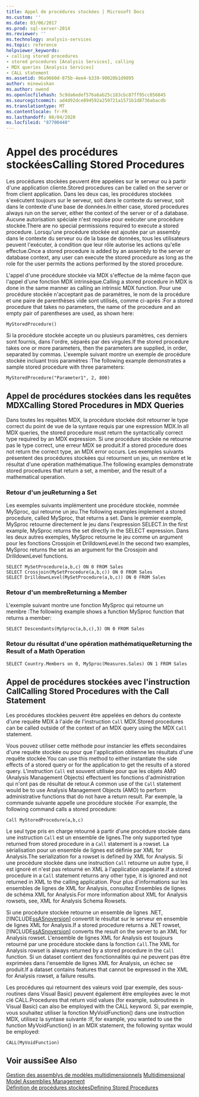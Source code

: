 ```yaml
---
title: Appel de procédures stockées | Microsoft Docs
ms.custom: ''
ms.date: 03/06/2017
ms.prod: sql-server-2014
ms.reviewer: ''
ms.technology: analysis-services
ms.topic: reference
helpviewer_keywords:
- calling stored procedures
- stored procedures [Analysis Services], calling
- MDX queries [Analysis Services]
- CALL statement
ms.assetid: 96a9660d-875b-4ee4-b339-90020b1d9895
author: minewiskan
ms.author: owend
ms.openlocfilehash: 5c9da6edef576a6ab25c183cbc87ff95cc056845
ms.sourcegitcommit: ad4d92dce894592a259721a1571b1d8736abacdb
ms.translationtype: MT
ms.contentlocale: fr-FR
ms.lasthandoff: 08/04/2020
ms.locfileid: "87700440"
---
```

# <a name="calling-stored-procedures"></a><span data-ttu-id="a2e20-102">Appel des procédures stockées</span><span class="sxs-lookup"><span data-stu-id="a2e20-102">Calling Stored Procedures</span></span>
  <span data-ttu-id="a2e20-103">Les procédures stockées peuvent être appelées sur le serveur ou à partir d'une application cliente.</span><span class="sxs-lookup"><span data-stu-id="a2e20-103">Stored procedures can be called on the server or from client application.</span></span> <span data-ttu-id="a2e20-104">Dans les deux cas, les procédures stockées s'exécutent toujours sur le serveur, soit dans le contexte du serveur, soit dans le contexte d'une base de données.</span><span class="sxs-lookup"><span data-stu-id="a2e20-104">In either case, stored procedures always run on the server, either the context of the server or of a database.</span></span> <span data-ttu-id="a2e20-105">Aucune autorisation spéciale n'est requise pour exécuter une procédure stockée.</span><span class="sxs-lookup"><span data-stu-id="a2e20-105">There are no special permissions required to execute a stored procedure.</span></span> <span data-ttu-id="a2e20-106">Lorsqu'une procédure stockée est ajoutée par un assembly dans le contexte du serveur ou de la base de données, tous les utilisateurs peuvent l'exécuter, à condition que leur rôle autorise les actions qu'elle effectue.</span><span class="sxs-lookup"><span data-stu-id="a2e20-106">Once a stored procedure is added by an assembly to the server or database context, any user can execute the stored procedure as long as the role for the user permits the actions performed by the stored procedure.</span></span>  
  
 <span data-ttu-id="a2e20-107">L'appel d'une procédure stockée via MDX s'effectue de la même façon que l'appel d'une fonction MDX intrinsèque.</span><span class="sxs-lookup"><span data-stu-id="a2e20-107">Calling a stored procedure in MDX is done in the same manner as calling an intrinsic MDX function.</span></span> <span data-ttu-id="a2e20-108">Pour une procédure stockée n'acceptant pas de paramètres, le nom de la procédure et une paire de parenthèses vide sont utilisés, comme ci-après :</span><span class="sxs-lookup"><span data-stu-id="a2e20-108">For a stored procedure that takes no parameters, the name of the procedure and an empty pair of parentheses are used, as shown here:</span></span>  
  
```  
MyStoredProcedure()  
```  
  
 <span data-ttu-id="a2e20-109">Si la procédure stockée accepte un ou plusieurs paramètres, ces derniers sont fournis, dans l'ordre, séparés par des virgules.</span><span class="sxs-lookup"><span data-stu-id="a2e20-109">If the stored procedure takes one or more parameters, then the parameters are supplied, in order, separated by commas.</span></span> <span data-ttu-id="a2e20-110">L'exemple suivant montre un exemple de procédure stockée incluant trois paramètres :</span><span class="sxs-lookup"><span data-stu-id="a2e20-110">The following example demonstrates a sample stored procedure with three parameters:</span></span>  
  
```  
MyStoredProcedure("Parameter1", 2, 800)  
```  
  
## <a name="calling-stored-procedures-in-mdx-queries"></a><span data-ttu-id="a2e20-111">Appel de procédures stockées dans les requêtes MDX</span><span class="sxs-lookup"><span data-stu-id="a2e20-111">Calling Stored Procedures in MDX Queries</span></span>  
 <span data-ttu-id="a2e20-112">Dans toutes les requêtes MDX, la procédure stockée doit retourner le type correct du point de vue de la syntaxe requis par une expression MDX.</span><span class="sxs-lookup"><span data-stu-id="a2e20-112">In all MDX queries, the stored procedure must return the syntactically correct type required by an MDX expression.</span></span> <span data-ttu-id="a2e20-113">Si une procédure stockée ne retourne pas le type correct, une erreur MDX se produit.</span><span class="sxs-lookup"><span data-stu-id="a2e20-113">If a stored procedure does not return the correct type, an MDX error occurs.</span></span> <span data-ttu-id="a2e20-114">Les exemples suivants présentent des procédures stockées qui retournent un jeu, un membre et le résultat d'une opération mathématique.</span><span class="sxs-lookup"><span data-stu-id="a2e20-114">The following examples demonstrate stored procedures that return a set, a member, and the result of a mathematical operation.</span></span>  
  
### <a name="returning-a-set"></a><span data-ttu-id="a2e20-115">Retour d'un jeu</span><span class="sxs-lookup"><span data-stu-id="a2e20-115">Returning a Set</span></span>  
 <span data-ttu-id="a2e20-116">Les exemples suivants implémentent une procédure stockée, nommée MySproc, qui retourne un jeu.</span><span class="sxs-lookup"><span data-stu-id="a2e20-116">The following examples implement a stored procedure, called MySproc, that returns a set.</span></span> <span data-ttu-id="a2e20-117">Dans le premier exemple, MySproc retourne directement le jeu dans l'expression SELECT.</span><span class="sxs-lookup"><span data-stu-id="a2e20-117">In the first example, MySproc returns the set directly in the SELECT expression.</span></span> <span data-ttu-id="a2e20-118">Dans les deux autres exemples, MySproc retourne le jeu comme un argument pour les fonctions Crossjoin et DrilldownLevel.</span><span class="sxs-lookup"><span data-stu-id="a2e20-118">In the second two examples, MySproc returns the set as an argument for the Crossjoin and DrilldownLevel functions.</span></span>  
  
```  
SELECT MySetProcedure(a,b,c) ON 0 FROM Sales  
SELECT Crossjoin(MySetProcedure(a,b,c)) ON 0 FROM Sales  
SELECT DrilldownLevel(MySetProcedure(a,b,c)) ON 0 FROM Sales  
```  
  
### <a name="returning-a-member"></a><span data-ttu-id="a2e20-119">Retour d'un membre</span><span class="sxs-lookup"><span data-stu-id="a2e20-119">Returning a Member</span></span>  
 <span data-ttu-id="a2e20-120">L'exemple suivant montre une fonction MySproc qui retourne un membre :</span><span class="sxs-lookup"><span data-stu-id="a2e20-120">The following example shows a function MySproc function that returns a member:</span></span>  
  
```  
SELECT Descendants(MySproc(a,b,c),3) ON 0 FROM Sales  
```  
  
### <a name="returning-the-result-of-a-math-operation"></a><span data-ttu-id="a2e20-121">Retour du résultat d'une opération mathématique</span><span class="sxs-lookup"><span data-stu-id="a2e20-121">Returning the Result of a Math Operation</span></span>  
  
```  
SELECT Country.Members on 0, MySproc(Measures.Sales) ON 1 FROM Sales  
```  
  
## <a name="calling-stored-procedures-with-the-call-statement"></a><span data-ttu-id="a2e20-122">Appel de procédures stockées avec l'instruction Call</span><span class="sxs-lookup"><span data-stu-id="a2e20-122">Calling Stored Procedures with the Call Statement</span></span>  
 <span data-ttu-id="a2e20-123">Les procédures stockées peuvent être appelées en dehors du contexte d'une requête MDX à l'aide de l'instruction `Call` MDX.</span><span class="sxs-lookup"><span data-stu-id="a2e20-123">Stored procedures can be called outside of the context of an MDX query using the MDX `Call` statement.</span></span>  
  
 <span data-ttu-id="a2e20-124">Vous pouvez utiliser cette méthode pour instancier les effets secondaires d'une requête stockée ou pour que l'application obtienne les résultats d'une requête stockée.</span><span class="sxs-lookup"><span data-stu-id="a2e20-124">You can use this method to either instantiate the side effects of a stored query or for the application to get the results of a stored query.</span></span> <span data-ttu-id="a2e20-125">L'instruction `Call` est souvent utilisée pour que les objets AMO (Analysis Management Objects) effectuent les fonctions d'administration qui n'ont pas de résultat de retour.</span><span class="sxs-lookup"><span data-stu-id="a2e20-125">A common use of the `Call` statement would be to use Analysis Management Objects (AMO) to perform administrative functions that do not have a return result.</span></span> <span data-ttu-id="a2e20-126">Par exemple, la commande suivante appelle une procédure stockée :</span><span class="sxs-lookup"><span data-stu-id="a2e20-126">For example, the following command calls a stored procedure:</span></span>  
  
```  
Call MyStoredProcedure(a,b,c)  
```  
  
 <span data-ttu-id="a2e20-127">Le seul type pris en charge retourné à partir d'une procédure stockée dans une instruction `Call` est un ensemble de lignes.</span><span class="sxs-lookup"><span data-stu-id="a2e20-127">The only supported type returned from stored procedure in a `Call` statement is a rowset.</span></span> <span data-ttu-id="a2e20-128">La sérialisation pour un ensemble de lignes est définie par XML for Analysis.</span><span class="sxs-lookup"><span data-stu-id="a2e20-128">The serialization for a rowset is defined by XML for Analysis.</span></span> <span data-ttu-id="a2e20-129">Si une procédure stockée dans une instruction `Call` retourne un autre type, il est ignoré et n'est pas retourné en XML à l'application appelante.</span><span class="sxs-lookup"><span data-stu-id="a2e20-129">If a stored procedure in a `Call` statement returns any other type, it is ignored and not returned in XML to the calling application.</span></span> <span data-ttu-id="a2e20-130">Pour plus d'informations sur les ensembles de lignes de XML for Analysis, consultez Ensembles de lignes de schéma XML for Analysis.</span><span class="sxs-lookup"><span data-stu-id="a2e20-130">For more information about XML for Analysis rowsets, see, XML for Analysis Schema Rowsets.</span></span>  
  
 <span data-ttu-id="a2e20-131">Si une procédure stockée retourne un ensemble de lignes .NET, [!INCLUDE[ssASnoversion](../../includes/ssasnoversion-md.md)] convertit le résultat sur le serveur en ensemble de lignes XML for Analysis.</span><span class="sxs-lookup"><span data-stu-id="a2e20-131">If a stored procedure returns a .NET rowset, [!INCLUDE[ssASnoversion](../../includes/ssasnoversion-md.md)] converts the result on the server to an XML for Analysis rowset.</span></span> <span data-ttu-id="a2e20-132">L'ensemble de lignes XML for Analysis est toujours retourné par une procédure stockée dans la fonction `Call`.</span><span class="sxs-lookup"><span data-stu-id="a2e20-132">The XML for Analysis rowset is always returned by a stored procedure in the `Call` function.</span></span> <span data-ttu-id="a2e20-133">Si un dataset contient des fonctionnalités qui ne peuvent pas être exprimées dans l'ensemble de lignes XML for Analysis, un échec se produit.</span><span class="sxs-lookup"><span data-stu-id="a2e20-133">If a dataset contains features that cannot be expressed in the XML for Analysis rowset, a failure results.</span></span>  
  
 <span data-ttu-id="a2e20-134">Les procédures qui retournent des valeurs void (par exemple, des sous-routines dans Visual Basic) peuvent également être employées avec le mot clé CALL.</span><span class="sxs-lookup"><span data-stu-id="a2e20-134">Procedures that return void values (for example, subroutines in Visual Basic) can also be employed with the CALL keyword.</span></span> <span data-ttu-id="a2e20-135">Si, par exemple, vous souhaitez utiliser la fonction MyVoidFunction() dans une instruction MDX, utilisez la syntaxe suivante :</span><span class="sxs-lookup"><span data-stu-id="a2e20-135">If, for example, you wanted to use the function MyVoidFunction() in an MDX statement, the following syntax would be employed:</span></span>  
  
```  
CALL(MyVoidFunction)  
```  
  
## <a name="see-also"></a><span data-ttu-id="a2e20-136">Voir aussi</span><span class="sxs-lookup"><span data-stu-id="a2e20-136">See Also</span></span>  
 <span data-ttu-id="a2e20-137">[Gestion des assemblys de modèles multidimensionnels](../multidimensional-models/multidimensional-model-assemblies-management.md) </span><span class="sxs-lookup"><span data-stu-id="a2e20-137">[Multidimensional Model Assemblies Management](../multidimensional-models/multidimensional-model-assemblies-management.md) </span></span>  
 [<span data-ttu-id="a2e20-138">Définition de procédures stockées</span><span class="sxs-lookup"><span data-stu-id="a2e20-138">Defining Stored Procedures</span></span>](../multidimensional-models-extending-olap-stored-procedures/defining-stored-procedures.md)  
  
  
